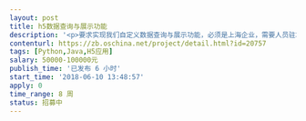 ```yaml
---                
layout: post       
title: h5数据查询与展示功能           
description: '<p>要求实现我们自定义数据查询与展示功能，必须是上海企业，需要人员驻场开发，需要如下技术实力组成</p><p>1、后台开发</p><p>2、前端H5开发（含App容器制作，仅需Android端）</p><p>3、PC端工具开发（exe打开，展示H5网页）</p><p><br></p><h3>建议使用：使用electron-vue 构建框架</h3><p>&nbsp;</p>'     
contenturl: https://zb.oschina.net/project/detail.html?id=20757      
tags: [Python,Java,H5应用]            
salary: 50000-100000元          
publish_time: '已发布 6 小时'         
start_time: '2018-06-10 13:48:57'           
apply: 0                   
time_range: 8 周              
status: 招募中                  
---                 
```

